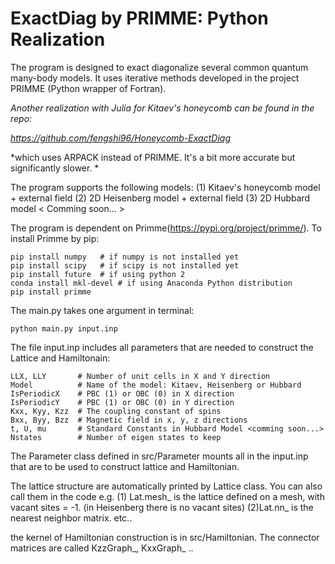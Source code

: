 # ExactDiag by PRIMME: Python Realization

The program is designed to exact diagonalize several common quantum many-body models. It uses iterative methods developed in the project PRIMME (Python wrapper of Fortran). 



*Another realization with Julia for Kitaev's honeycomb can be found in the repo:*
 
*https://github.com/fengshi96/Honeycomb-ExactDiag*

*which uses ARPACK instead of PRIMME. It's a bit more accurate but significantly slower.  *




The program supports the following models: 
(1) Kitaev's honeycomb model + external field
(2) 2D Heisenberg model + external field
(3) 2D Hubbard model < Comming soon... >

The program is dependent on Primme(https://pypi.org/project/primme/). 
To install Primme by pip:
```
pip install numpy   # if numpy is not installed yet
pip install scipy   # if scipy is not installed yet
pip install future  # if using python 2
conda install mkl-devel # if using Anaconda Python distribution
pip install primme
```

The main.py takes one argument in terminal: 

```
python main.py input.inp
```

The file input.inp includes all parameters that are needed to construct the Lattice and Hamiltonain:
```
LLX, LLY       # Number of unit cells in X and Y direction
Model          # Name of the model: Kitaev, Heisenberg or Hubbard
IsPeriodicX    # PBC (1) or OBC (0) in X direction
IsPeriodicY    # PBC (1) or OBC (0) in Y direction
Kxx, Kyy, Kzz  # The coupling constant of spins
Bxx, Byy, Bzz  # Magnetic field in x, y, z directions
t, U, mu       # Standard Constants in Hubbard Model <comming soon...>
Nstates        # Number of eigen states to keep
```




The Parameter class defined in src/Parameter mounts all in the input.inp that are to be used to construct lattice and Hamiltonian.

The lattice structure are automatically printed by Lattice class. You can also call them in the code e.g.
(1) Lat.mesh_ is the lattice defined on a mesh, with vacant sites = -1. (in Heisenberg there is no vacant sites)
(2)Lat.nn_ is the nearest neighbor matrix.
etc..

the kernel of Hamiltonian construction is in src/Hamiltonian. The connector matrices are called KzzGraph_, KxxGraph_ ..
